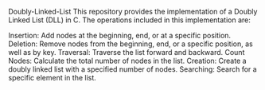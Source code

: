 Doubly-Linked-List
This repository provides the implementation of a Doubly Linked List (DLL) in C. The operations included in this implementation are:

Insertion: Add nodes at the beginning, end, or at a specific position.
Deletion: Remove nodes from the beginning, end, or a specific position, as well as by key.
Traversal: Traverse the list forward and backward.
Count Nodes: Calculate the total number of nodes in the list.
Creation: Create a doubly linked list with a specified number of nodes.
Searching: Search for a specific element in the list.

